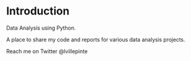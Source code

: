 # Introduction

Data Analysis using Python.

A place to share my code and reports for various data analysis projects.

Reach me on Twitter @lvillepinte

